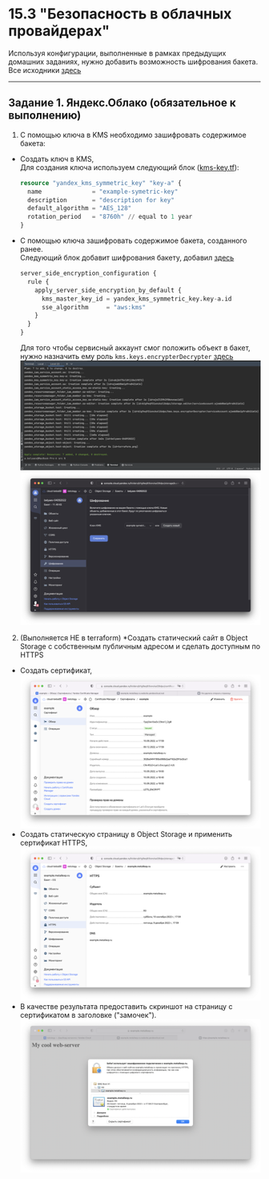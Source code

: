 # 15.3 "Безопасность в облачных провайдерах"  

Используя конфигурации, выполненные в рамках предыдущих домашних заданиях, нужно добавить возможность шифрования бакета.  
Все исходники [здесь](src)

---
## Задание 1. Яндекс.Облако (обязательное к выполнению)
1. С помощью ключа в KMS необходимо зашифровать содержимое бакета:
- Создать ключ в KMS,  
  Для создания ключа используем следующий блок ([kms-key.tf](src/kms-key.tf)):
  ```terraform
  resource "yandex_kms_symmetric_key" "key-a" {
    name              = "example-symetric-key"
    description       = "description for key"
    default_algorithm = "AES_128"
    rotation_period   = "8760h" // equal to 1 year
  }
  ```
- С помощью ключа зашифровать содержимое бакета, созданного ранее.  
  Следующий блок добавит шифрования бакету, добавил [здесь](src/storage.tf#L32)  
  ```terraform
  server_side_encryption_configuration {
    rule {
      apply_server_side_encryption_by_default {
        kms_master_key_id = yandex_kms_symmetric_key.key-a.id
        sse_algorithm     = "aws:kms"
      }
    }
  }
  ```
  Для того чтобы сервисный аккаунт смог положить объект в бакет, нужно назначить ему роль `kms.keys.encrypterDecrypter` [здесь](src/storage.tf#L14)   
  ![](img/tf-apply.png)  
  ![](img/encryption.png)

2. (Выполняется НЕ в terraform) *Создать статический сайт в Object Storage c собственным публичным адресом и сделать доступным по HTTPS
- Создать сертификат,  
  ![](img/cert.png)
- Создать статическую страницу в Object Storage и применить сертификат HTTPS,  
  ![](img/cert-backet.png)
- В качестве результата предоставить скриншот на страницу с сертификатом в заголовке ("замочек").
  ![](img/cert-web.png)